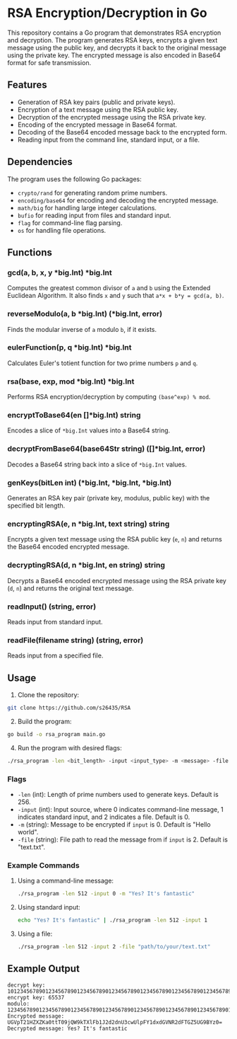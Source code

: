 # RSA Encryption/Decryption in Go

This repository contains a Go program that demonstrates RSA encryption and decryption. The program generates RSA keys, encrypts a given text message using the public key, and decrypts it back to the original message using the private key. The encrypted message is also encoded in Base64 format for safe transmission.

## Features

- Generation of RSA key pairs (public and private keys).
- Encryption of a text message using the RSA public key.
- Decryption of the encrypted message using the RSA private key.
- Encoding of the encrypted message in Base64 format.
- Decoding of the Base64 encoded message back to the encrypted form.
- Reading input from the command line, standard input, or a file.

## Dependencies

The program uses the following Go packages:
- `crypto/rand` for generating random prime numbers.
- `encoding/base64` for encoding and decoding the encrypted message.
- `math/big` for handling large integer calculations.
- `bufio` for reading input from files and standard input.
- `flag` for command-line flag parsing.
- `os` for handling file operations.

## Functions

### gcd(a, b, x, y *big.Int) *big.Int
Computes the greatest common divisor of `a` and `b` using the Extended Euclidean Algorithm. It also finds `x` and `y` such that `a*x + b*y = gcd(a, b)`.

### reverseModulo(a, b *big.Int) (*big.Int, error)
Finds the modular inverse of `a` modulo `b`, if it exists.

### eulerFunction(p, q *big.Int) *big.Int
Calculates Euler's totient function for two prime numbers `p` and `q`.

### rsa(base, exp, mod *big.Int) *big.Int
Performs RSA encryption/decryption by computing `(base^exp) % mod`.

### encryptToBase64(en []*big.Int) string
Encodes a slice of `*big.Int` values into a Base64 string.

### decryptFromBase64(base64Str string) ([]*big.Int, error)
Decodes a Base64 string back into a slice of `*big.Int` values.

### genKeys(bitLen int) (*big.Int, *big.Int, *big.Int)
Generates an RSA key pair (private key, modulus, public key) with the specified bit length.

### encryptingRSA(e, n *big.Int, text string) string
Encrypts a given text message using the RSA public key (`e`, `n`) and returns the Base64 encoded encrypted message.

### decryptingRSA(d, n *big.Int, en string) string
Decrypts a Base64 encoded encrypted message using the RSA private key (`d`, `n`) and returns the original text message.

### readInput() (string, error)
Reads input from standard input.

### readFile(filename string) (string, error)
Reads input from a specified file.

## Usage

1. Clone the repository:
```sh
git clone https://github.com/s26435/RSA
```

2. Build the program:
```sh
go build -o rsa_program main.go
```

4. Run the program with desired flags:
```sh
./rsa_program -len <bit_length> -input <input_type> -m <message> -file <file_path>
```

### Flags

- `-len` (int): Length of prime numbers used to generate keys. Default is 256.
- `-input` (int): Input source, where 0 indicates command-line message, 1 indicates standard input, and 2 indicates a file. Default is 0.
- `-m` (string): Message to be encrypted if `input` is 0. Default is "Hello world".
- `-file` (string): File path to read the message from if `input` is 2. Default is "text.txt".

### Example Commands

1. Using a command-line message:
   ```sh
   ./rsa_program -len 512 -input 0 -m "Yes? It's fantastic"
   ```

2. Using standard input:
   ```sh
   echo "Yes? It's fantastic" | ./rsa_program -len 512 -input 1
   ```

3. Using a file:
   ```sh
   ./rsa_program -len 512 -input 2 -file "path/to/your/text.txt"
   ```

## Example Output

```
decrypt key: 10123456789012345678901234567890123456789012345678901234567890123456789012345678901234567890123456789012345678901234567890123456789012345678901234567890123456789012345678901234567890123456789012345678901234567890123456789012345678901234567890123456789012345678901234567890
encrypt key: 65537
modulo: 12345678901234567890123456789012345678901234567890123456789012345678901234567890123456789012345678901234567890123456789012345678901234567890123456789012345678901234567890123456789012345678901234567890123456789012345678901234567890123456789012345678901234567890123456789012345678901234567890
Encrypted message: UGVpT21HZXZKa0ttT09jQW9kTXlFb1J2d2dnU3cwUlpFY1dxdGVNR2dFTGZ5UG9BYz0=
Decrypted message: Yes? It's fantastic
```
